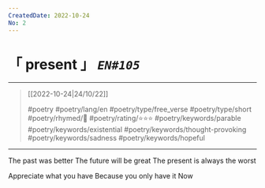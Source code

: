 ```yaml
---
CreatedDate: 2022-10-24
No: 2
---
```

# &#12300; present &#12301; *`EN#105`*

---

> [[2022-10-24|24/10/22]]
> 
> #poetry 
> #poetry/lang/en 
> #poetry/type/free_verse #poetry/type/short 
> #poetry/rhymed/🔴 
> #poetry/rating/⭐⭐⭐ 
> #poetry/keywords/parable #poetry/keywords/existential #poetry/keywords/thought-provoking #poetry/keywords/sadness #poetry/keywords/hopeful 

---

The past was better
The future will be great
The present is always the worst

Appreciate what you have
Because you only have it
Now